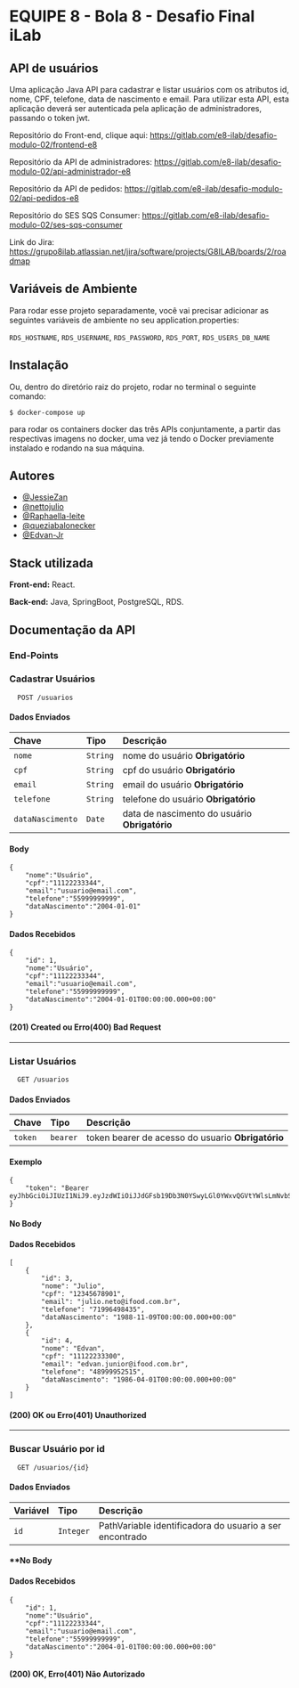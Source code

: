 # EQUIPE 8 - Bola 8 - Desafio Final iLab

## API de usuários

Uma aplicação Java API para cadastrar e listar usuários com os atributos id, nome, CPF, telefone, data de nascimento e
email. Para utilizar esta API, esta aplicação deverá ser autenticada pela aplicação de administradores, passando o token jwt.

Repositório do Front-end, clique aqui: https://gitlab.com/e8-ilab/desafio-modulo-02/frontend-e8

Repositório da API de administradores: https://gitlab.com/e8-ilab/desafio-modulo-02/api-administrador-e8

Repositório da API de pedidos: https://gitlab.com/e8-ilab/desafio-modulo-02/api-pedidos-e8

Repositório do SES SQS Consumer: https://gitlab.com/e8-ilab/desafio-modulo-02/ses-sqs-consumer

Link do Jira: https://grupo8ilab.atlassian.net/jira/software/projects/G8ILAB/boards/2/roadmap

## Variáveis de Ambiente

Para rodar esse projeto separadamente, você vai precisar adicionar as seguintes variáveis de ambiente no seu 
application.properties:

`RDS_HOSTNAME`, `RDS_USERNAME`, `RDS_PASSWORD`, `RDS_PORT`, `RDS_USERS_DB_NAME`

## Instalação
Ou, dentro do diretório raiz do projeto, rodar no terminal o seguinte comando:

```
$ docker-compose up
```

para rodar os containers docker das três APIs conjuntamente, a partir das respectivas imagens no docker, uma vez já tendo o Docker previamente instalado e rodando na sua máquina.

## Autores

- [@JessieZan](https://www.github.com/JessieZan)
- [@nettojulio](https://www.github.com/nettojulio)
- [@Raphaella-leite](https://github.com/Raphaella-leite)
- [@queziabalonecker](https://github.com/queziabalonecker)
- [@Edvan-Jr](https://github.com/Edvan-Jr)

## Stack utilizada

**Front-end:** React.

**Back-end:** Java, SpringBoot, PostgreSQL, RDS.


## Documentação da API

### End-Points

### Cadastrar Usuários

```http
  POST /usuarios
```

#### Dados Enviados

| Chave   | Tipo       | Descrição                           |
| :---------- | :--------- | :---------------------------------- |
| `nome` | `String` | nome do usuário **Obrigatório** |
| `cpf` | `String` | cpf do usuário **Obrigatório** |
| `email` | `String` | email do usuário **Obrigatório** |
| `telefone` | `String` | telefone do usuário **Obrigatório** |
| `dataNascimento` | `Date` | data de nascimento do usuário **Obrigatório** |


#### Body
```http
{
	"nome":"Usuário",
	"cpf":"11122233344",
	"email":"usuario@email.com",
	"telefone":"55999999999",
	"dataNascimento":"2004-01-01"
}
```

#### Dados Recebidos
```http
{
	"id": 1,
	"nome":"Usuário",
	"cpf":"11122233344",
	"email":"usuario@email.com",
	"telefone":"55999999999",
	"dataNascimento":"2004-01-01T00:00:00.000+00:00"
}
```

#### (201) Created ou Erro(400) Bad Request

---


### Listar Usuários

```http
  GET /usuarios
```

#### Dados Enviados

| Chave   | Tipo       | Descrição                                   |
| :---------- | :--------- | :------------------------------------------ |
| `token` | `bearer` | token bearer de acesso do usuario **Obrigatório** |

#### Exemplo
```http
{
	"token": "Bearer eyJhbGciOiJIUzI1NiJ9.eyJzdWIiOiJJdGFsb19Db3N0YSwyLGl0YWxvQGVtYWlsLmNvbSw3MTEyMzQ1Njc4OSIsImlzcyI6IkZvb2RMb3ZlcnMiLCJleHAiOjE2NDg3ODA4Nzl9.0UW7jMU8_S9VvluB3tMDvwRHAbp6ZcMoCoyFRrO6Udk"
}
```

#### No Body

#### Dados Recebidos

```http
[
  	{
		"id": 3,
		"nome": "Julio",
		"cpf": "12345678901",
		"email": "julio.neto@ifood.com.br",
		"telefone": "71996498435",
		"dataNascimento": "1988-11-09T00:00:00.000+00:00"
	},
	{
		"id": 4,
		"nome": "Edvan",
		"cpf": "11122233300",
		"email": "edvan.junior@ifood.com.br",
		"telefone": "48999952515",
		"dataNascimento": "1986-04-01T00:00:00.000+00:00"
	}
]
```

#### (200) OK ou Erro(401) Unauthorized

---


### Buscar Usuário por id

```http
  GET /usuarios/{id}
```

#### Dados Enviados

| Variável   | Tipo       | Descrição                                   |
| :---------- | :--------- | :------------------------------------------ |
| `id`      | `Integer` | PathVariable identificadora do usuario a ser encontrado |

#### **No Body

#### Dados Recebidos

```http
{
  	"id": 1,
	"nome":"Usuário",
	"cpf":"11122233344",
	"email":"usuario@email.com",
	"telefone":"55999999999",
	"dataNascimento":"2004-01-01T00:00:00.000+00:00"
}
```

#### (200) OK, Erro(401) Não Autorizado
